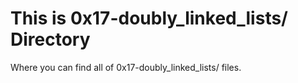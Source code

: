 # This is 0x17-doubly_linked_lists/ Directory

Where you can find all of 0x17-doubly_linked_lists/ files.
